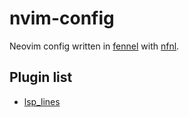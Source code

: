 <!-- vim: set formatoptions-=t -->
# nvim-config

Neovim config written in [fennel](https://fennel-lang.org/) with [nfnl](https://github.com/Olical/nfnl).

## Plugin list
- [lsp_lines](https://git.sr.ht/~whynothugo/lsp_lines.nvim)

